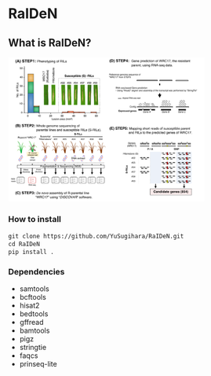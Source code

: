 # RaIDeN

## What is RaIDeN?
<img src="https://github.com/YuSugihara/RaIDeN/blob/master/images/Fig.S1.pdf" width=400>

### How to install
```
git clone https://github.com/YuSugihara/RaIDeN.git
cd RaIDeN
pip install .
```

### Dependencies
- samtools
- bcftools
- hisat2
- bedtools
- gffread
- bamtools
- pigz
- stringtie
- faqcs
- prinseq-lite
